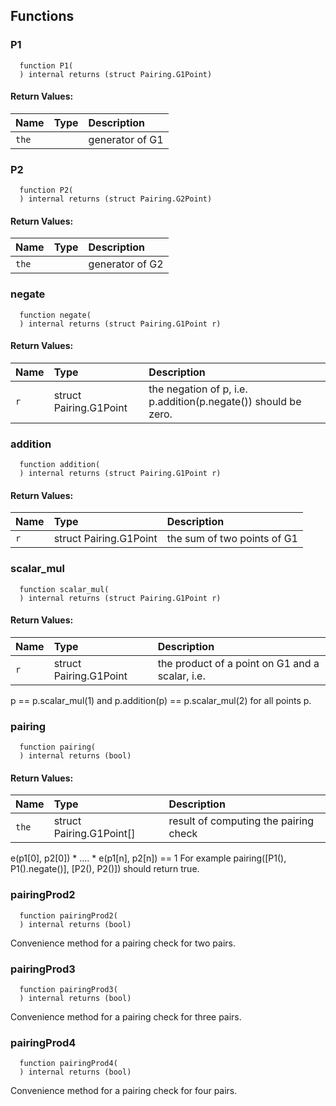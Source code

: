 


## Functions
### P1
```solidity
  function P1(
  ) internal returns (struct Pairing.G1Point)
```



#### Return Values:
| Name                           | Type          | Description                                                                  |
| :----------------------------- | :------------ | :--------------------------------------------------------------------------- |
|`the`|  | generator of G1
### P2
```solidity
  function P2(
  ) internal returns (struct Pairing.G2Point)
```



#### Return Values:
| Name                           | Type          | Description                                                                  |
| :----------------------------- | :------------ | :--------------------------------------------------------------------------- |
|`the`|  | generator of G2
### negate
```solidity
  function negate(
  ) internal returns (struct Pairing.G1Point r)
```



#### Return Values:
| Name                           | Type          | Description                                                                  |
| :----------------------------- | :------------ | :--------------------------------------------------------------------------- |
|`r`| struct Pairing.G1Point | the negation of p, i.e. p.addition(p.negate()) should be zero.
### addition
```solidity
  function addition(
  ) internal returns (struct Pairing.G1Point r)
```



#### Return Values:
| Name                           | Type          | Description                                                                  |
| :----------------------------- | :------------ | :--------------------------------------------------------------------------- |
|`r`| struct Pairing.G1Point | the sum of two points of G1
### scalar_mul
```solidity
  function scalar_mul(
  ) internal returns (struct Pairing.G1Point r)
```



#### Return Values:
| Name                           | Type          | Description                                                                  |
| :----------------------------- | :------------ | :--------------------------------------------------------------------------- |
|`r`| struct Pairing.G1Point | the product of a point on G1 and a scalar, i.e.
p == p.scalar_mul(1) and p.addition(p) == p.scalar_mul(2) for all points p.
### pairing
```solidity
  function pairing(
  ) internal returns (bool)
```



#### Return Values:
| Name                           | Type          | Description                                                                  |
| :----------------------------- | :------------ | :--------------------------------------------------------------------------- |
|`the`| struct Pairing.G1Point[] | result of computing the pairing check
e(p1[0], p2[0]) *  .... * e(p1[n], p2[n]) == 1
For example pairing([P1(), P1().negate()], [P2(), P2()]) should
return true.
### pairingProd2
```solidity
  function pairingProd2(
  ) internal returns (bool)
```
Convenience method for a pairing check for two pairs.



### pairingProd3
```solidity
  function pairingProd3(
  ) internal returns (bool)
```
Convenience method for a pairing check for three pairs.



### pairingProd4
```solidity
  function pairingProd4(
  ) internal returns (bool)
```
Convenience method for a pairing check for four pairs.



